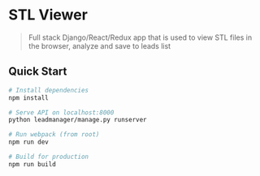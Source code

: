 # STL Viewer

> Full stack Django/React/Redux app that is used to view STL files in the browser, analyze and save to leads list

## Quick Start

```bash
# Install dependencies
npm install

# Serve API on localhost:8000
python leadmanager/manage.py runserver

# Run webpack (from root)
npm run dev

# Build for production
npm run build
```
